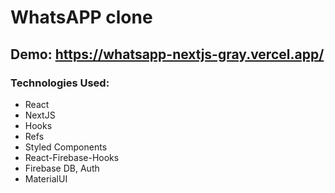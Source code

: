 # WhatsAPP clone
## Demo: https://whatsapp-nextjs-gray.vercel.app/
### Technologies Used:
- React
- NextJS
- Hooks
- Refs
- Styled Components
- React-Firebase-Hooks
- Firebase DB, Auth
- MaterialUI